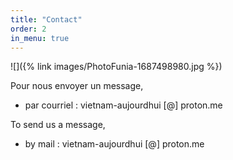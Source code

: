 ```yaml
---
title: "Contact"
order: 2
in_menu: true
---
```

![]({% link images/PhotoFunia-1687498980.jpg %})


Pour nous envoyer un message, 
- par courriel : vietnam-aujourdhui [@] proton.me 

To send us a message,  
- by mail : vietnam-aujourdhui [@] proton.me 
